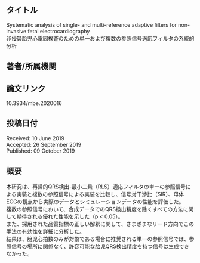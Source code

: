 ## タイトル
Systematic analysis of single- and multi-reference adaptive filters for non-invasive fetal electrocardiography  
非侵襲胎児心電図検査のための単一および複数の参照信号適応フィルタの系統的分析

## 著者/所属機関

## 論文リンク
10.3934/mbe.2020016

## 投稿日付
Received: 10 June 2019  
Accepted: 26 September 2019  
Published: 09 October 2019

## 概要
本研究は、再帰的QRS検出-最小二乗（RLS）適応フィルタの単一の参照信号による実装と複数の参照信号による実装を比較し、信号対干渉比（SIR）、母体ECGの観点から実際のデータとシミュレーションデータの性能を評価した。  
複数の参照信号において、合成データでのQRS検出精度を除くすべての方法に関して期待される優れた性能を示した（p < 0.05）。  
また、採用された品質指標の正しい解釈に関して、さまざまなリード方向でこの手法の有効性を詳細に分析した。  
結果は、胎児心拍数のみが対象である場合に推奨される単一の参照信号では、参照信号の場所に関係なく、許容可能な胎児QRS検出精度を持つ信号は生成できなかった。

